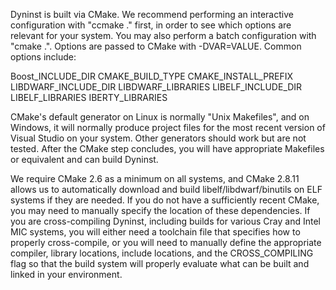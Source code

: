 Dyninst is built via CMake. We recommend performing an interactive
configuration with "ccmake ." first, in order to see which options are
relevant for your system. You may also perform a batch configuration
with "cmake .".  Options are passed to CMake with -DVAR=VALUE. Common
options include:

Boost_INCLUDE_DIR 
CMAKE_BUILD_TYPE 
CMAKE_INSTALL_PREFIX
LIBDWARF_INCLUDE_DIR 
LIBDWARF_LIBRARIES 
LIBELF_INCLUDE_DIR
LIBELF_LIBRARIES 
IBERTY_LIBRARIES

CMake's default generator on Linux is normally "Unix Makefiles", and
on Windows, it will normally produce project files for the most recent
version of Visual Studio on your system. Other generators should work
but are not tested. After the CMake step concludes, you will have
appropriate Makefiles or equivalent and can build Dyninst.

We require CMake 2.6 as a minimum on all systems, and CMake 2.8.11
allows us to automatically download and build libelf/libdwarf/binutils
on ELF systems if they are needed. If you do not have a sufficiently
recent CMake, you may need to manually specify the location of these
dependencies. If you are cross-compiling Dyninst, including builds for
various Cray and Intel MIC systems, you will either need a toolchain
file that specifies how to properly cross-compile, or you will need to
manually define the appropriate compiler, library locations, include
locations, and the CROSS_COMPILING flag so that the build system will
properly evaluate what can be built and linked in your environment.